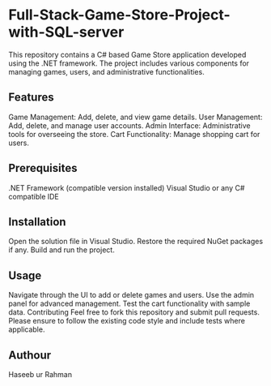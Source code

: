 # Full-Stack-Game-Store-Project-with-SQL-server
This repository contains a C# based Game Store application developed using the .NET framework. The project includes various components for managing games, users, and administrative functionalities.

## Features
Game Management: Add, delete, and view game details.
User Management: Add, delete, and manage user accounts.
Admin Interface: Administrative tools for overseeing the store.
Cart Functionality: Manage shopping cart for users.

## Prerequisites
.NET Framework (compatible version installed)
Visual Studio or any C# compatible IDE

## Installation
Open the solution file in Visual Studio.
Restore the required NuGet packages if any.
Build and run the project.

## Usage
Navigate through the UI to add or delete games and users.
Use the admin panel for advanced management.
Test the cart functionality with sample data.
Contributing
Feel free to fork this repository and submit pull requests. Please ensure to follow the existing code style and include tests where applicable.

## Authour
Haseeb ur Rahman
